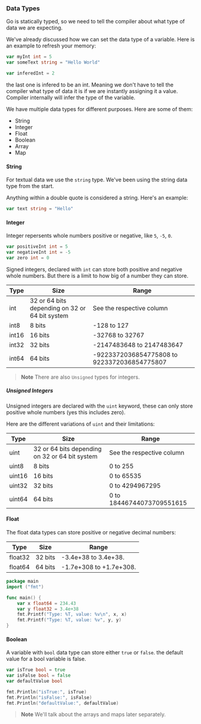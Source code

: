 ### Data Types

Go is statically typed, so we need to tell the compiler about what type of data we are expecting.

We've already discussed how we can set the data type of a variable. Here is an example to refresh your memory:

```go
var myInt int = 5
var someText string = "Hello World"

var inferedInt = 2
```

the last one is infered to be an int. Meaning we don't have to tell the compiler what type of data it is if we are instantly assigning it a value. Compiler internally will infer the type of the variable.


We have multiple data types for different purposes. Here are some of them:

- String
- Integer
- Float
- Boolean
- Array
- Map

#### String

For textual data we use the `string` type. We've been using the string data type from the start.

Anything within a double quote is considered a string. Here's an example:

```go
var text string = "Hello"
```

#### Integer

Integer repersents whole numbers positive or negative, like `5`, `-5`, `0`. 

```go
var positiveInt int = 5
var negativeInt int = -5
var zero int = 0
```

Signed integers, declared with `int` can store both positive and negative whole numbers. But there is a limit to how big of a number they can store.

| **Type** | **Size**                                       | **Range**                                   |
|----------|------------------------------------------------|---------------------------------------------|
| int      | 32 or 64 bits depending on 32 or 64 bit system | See the respective column                   |
| int8     | 8 bits                                         | -128 to 127                                 |
| int16    | 16 bits                                        | -32768 to 32767                             |
| int32    | 32 bits                                        | -2147483648 to 2147483647                   |
| int64    | 64 bits                                        | -9223372036854775808 to 9223372036854775807 |


> **Note**
> There are also `Unsigned` types for integers.

##### Unsigned Integers

Unsigned integers are declared with the `uint` keyword, these can only store positive whole numbers (yes this includes zero).

Here are the different variations of `uint` and their limitations:

| **Type** | **Size**                                       | **Range**                 |
|----------|------------------------------------------------|---------------------------|
| uint     | 32 or 64 bits depending on 32 or 64 bit system | See the respective column |
| uint8    | 8 bits                                         | 0 to 255                  |
| uint16   | 16 bits                                        | 0 to 65535                |
| uint32   | 32 bits                                        | 0 to 4294967295           |
| uint64   | 64 bits                                        | 0 to 18446744073709551615 |


#### Float

The float data types can store positive or negative decimal numbers:

| **Type** | **Size**                                       | **Range**                 |
|----------|------------------------------------------------|---------------------------|
| float32  | 32 bits                                        | -3.4e+38 to 3.4e+38.      |
| float64  | 64 bits                                        | -1.7e+308 to +1.7e+308.   |


```go
package main
import ("fmt")

func main() {
    var x float64 = 234.43
    var y float32 = 3.4e+38
    fmt.Printf("Type: %T, value: %v\n", x, x)
    fmt.Printf("Type: %T, value: %v", y, y)
}
```

#### Boolean

A variable with `bool` data type can store either `true` or `false`. the default value for a bool variable is false.

```go
var isTrue bool = true
var isFalse bool = false
var defaultValue bool

fmt.Println("isTrue:", isTrue)
fmt.Println("isFalse:", isFalse)
fmt.Println("defaultValue:", defaultValue)
```

> **Note**
> We'll talk about the arrays and maps later separately.